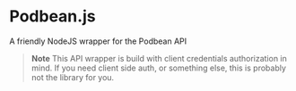 # Podbean.js
A friendly NodeJS wrapper for the Podbean API

> **Note**
> This API wrapper is build with client credentials authorization in mind. If
> you need client side auth, or something else, this is probably not the library
> for you. 
